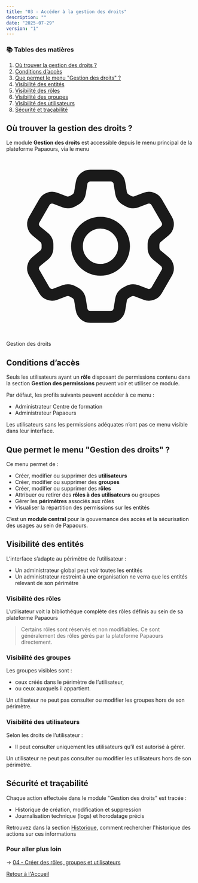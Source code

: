 ```yaml
---
title: "03 - Accéder à la gestion des droits"
description: ""
date: "2025-07-29"
version: "1"
---
```

### 📚 Tables des matières

1. [Où trouver la gestion des droits ?](#où-trouver-la-gestion-des-droits)  
2. [Conditions d’accès](#conditions-daccès)  
3. [Que permet le menu "Gestion des droits" ?](#que-permet-le-menu-gestion-des-droits)  
4. [Visibilité des entités](#visibilité-des-entités)  
5. [Visibilité des rôles](#visibilité-des-rôles)  
6. [Visibilité des groupes](#visibilité-des-groupes)  
7. [Visibilité des utilisateurs](#visibilité-des-utilisateurs)  
8. [Sécurité et traçabilité](#sécurité-et-traçabilité)

## Où trouver la gestion des droits ?

Le module **Gestion des droits** est accessible depuis le menu principal de la plateforme Papaours, via le menu <svg xmlns="http://www.w3.org/2000/svg" fill="none" viewBox="0 0 24 24" stroke-width="1.5" stroke="currentColor" class="size-6">
  <path stroke-linecap="round" stroke-linejoin="round" d="M9.594 3.94c.09-.542.56-.94 1.11-.94h2.593c.55 0 1.02.398 1.11.94l.213 1.281c.063.374.313.686.645.87.074.04.147.083.22.127.325.196.72.257 1.075.124l1.217-.456a1.125 1.125 0 0 1 1.37.49l1.296 2.247a1.125 1.125 0 0 1-.26 1.431l-1.003.827c-.293.241-.438.613-.43.992a7.723 7.723 0 0 1 0 .255c-.008.378.137.75.43.991l1.004.827c.424.35.534.955.26 1.43l-1.298 2.247a1.125 1.125 0 0 1-1.369.491l-1.217-.456c-.355-.133-.75-.072-1.076.124a6.47 6.47 0 0 1-.22.128c-.331.183-.581.495-.644.869l-.213 1.281c-.09.543-.56.94-1.11.94h-2.594c-.55 0-1.019-.398-1.11-.94l-.213-1.281c-.062-.374-.312-.686-.644-.87a6.52 6.52 0 0 1-.22-.127c-.325-.196-.72-.257-1.076-.124l-1.217.456a1.125 1.125 0 0 1-1.369-.49l-1.297-2.247a1.125 1.125 0 0 1 .26-1.431l1.004-.827c.292-.24.437-.613.43-.991a6.932 6.932 0 0 1 0-.255c.007-.38-.138-.751-.43-.992l-1.004-.827a1.125 1.125 0 0 1-.26-1.43l1.297-2.247a1.125 1.125 0 0 1 1.37-.491l1.216.456c.356.133.751.072 1.076-.124.072-.044.146-.086.22-.128.332-.183.582-.495.644-.869l.214-1.28Z" />
  <path stroke-linecap="round" stroke-linejoin="round" d="M15 12a3 3 0 1 1-6 0 3 3 0 0 1 6 0Z" />
</svg> Gestion des droits


## Conditions d’accès

Seuls les utilisateurs ayant un **rôle** disposant de permissions contenu dans la section **Gestion des permissions** peuvent voir et utiliser ce module.

Par défaut, les profils suivants peuvent accéder à ce menu :
- Administrateur Centre de formation
- Administrateur Papaours

Les utilisateurs sans les permissions adéquates n’ont pas ce menu visible dans leur interface.

## Que permet le menu "Gestion des droits" ?

Ce menu permet de :
- Créer, modifier ou supprimer des **utilisateurs**
- Créer, modifier ou supprimer des **groupes**
- Créer, modifier ou supprimer des **rôles**
- Attribuer ou retirer des **rôles à des utilisateurs** ou groupes
- Gérer les **périmètres** associés aux rôles
- Visualiser la répartition des permissions sur les entités

C’est un **module central** pour la gouvernance des accès et la sécurisation des usages au sein de Papaours.

## Visibilité des entités

L’interface s’adapte au périmètre de l’utilisateur :  
- Un administrateur global peut voir toutes les entités
- Un administrateur restreint à une organisation ne verra que les entités relevant de son périmètre

### Visibilité des rôles

L’utilisateur voit la bibliothéque complète des rôles définis au sein de sa plateforme Papaours
> Certains rôles sont réservés et non modifiables. Ce sont généralement des rôles gérés par la plateforme Papaours directement.

### Visibilité des groupes

Les groupes visibles sont :
- ceux créés dans le périmètre de l’utilisateur,
- ou ceux auxquels il appartient.

Un utilisateur ne peut pas consulter ou modifier les groupes hors de son périmètre.

### Visibilité des utilisateurs

Selon les droits de l’utilisateur :
- Il peut consulter uniquement les utilisateurs qu’il est autorisé à gérer. 

Un utilisateur ne peut pas consulter ou modifier les utilisateurs hors de son périmètre.


## Sécurité et traçabilité

Chaque action effectuée dans le module "Gestion des droits" est tracée :
- Historique de création, modification et suppression
- Journalisation technique (logs) et horodatage précis

Retrouvez dans la section [Historique](../historique/historique), comment rechercher l'historique des actions sur ces informations


### Pour aller plus loin
-> [04 - Créer des rôles, groupes et utilisateurs](04-creation-des-entites)
   
[Retour à l'Accueil](../accueil)


